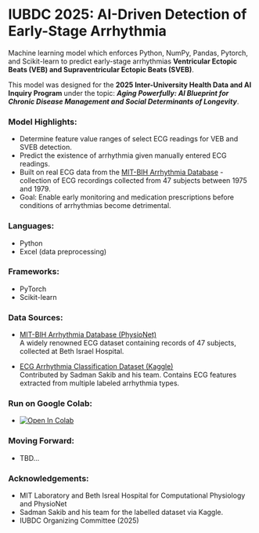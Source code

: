 # IUBDC 2025: AI-Driven Detection of Early-Stage Arrhythmia

Machine learning model which enforces Python, NumPy, Pandas, Pytorch, and Scikit-learn to predict early-stage arrhythmias **Ventricular Ectopic Beats (VEB) and Supraventricular Ectopic Beats (SVEB)**.

This model was designed for the **2025 Inter-University Health Data and AI Inquiry Program** under the topic:
**_Aging Powerfully: AI Blueprint for Chronic Disease Management and Social Determinants of Longevity_**.

### Model Highlights:
- Determine feature value ranges of select ECG readings for VEB and SVEB detection.
- Predict the existence of arrhythmia given manually entered ECG readings.
- Built on real ECG data from the [MIT-BIH Arrhythmia Database](https://www.physionet.org/content/mitdb/1.0.0) - collection of ECG recordings collected from 47 subjects between 1975 and 1979.
- Goal: Enable early monitoring and medication prescriptions before conditions of arrhythmias become detrimental.

### Languages:
- Python
- Excel (data preprocessing)

### Frameworks:
- PyTorch
- Scikit-learn

### Data Sources:
- [MIT-BIH Arrhythmia Database (PhysioNet)](https://www.physionet.org/content/mitdb/1.0.0/)  
  A widely renowned ECG dataset containing records of 47 subjects, collected at Beth Israel Hospital.

- [ECG Arrhythmia Classification Dataset (Kaggle)](https://www.kaggle.com/datasets/sadmansakib7/ecg-arrhythmia-classification-dataset)  
  Contributed by Sadman Sakib and his team. Contains ECG features extracted from multiple labeled arrhythmia types.

### Run on Google Colab:
- [![Open In Colab](https://colab.research.google.com/assets/colab-badge.svg)](
https://colab.research.google.com/drive/1x2xsWJDH2qf1m-Gc7OtGDaoRFZVNXf66?usp=sharing)

### Moving Forward:
- TBD...

### Acknowledgements:
- MIT Laboratory and Beth Isreal Hospital for Computational Physiology and PhysioNet
- Sadman Sakib and his team for the labelled dataset via Kaggle.
- IUBDC Organizing Committee (2025)
